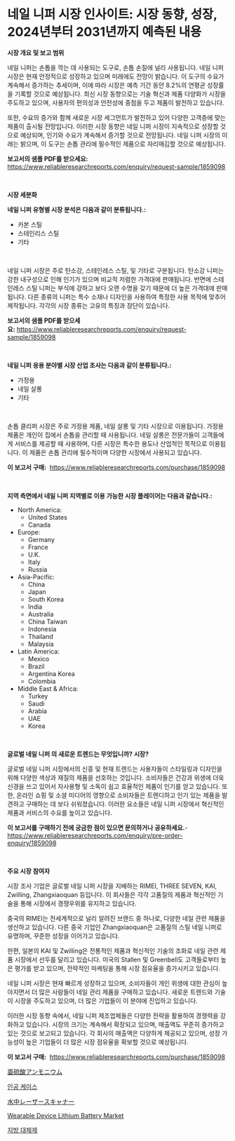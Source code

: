 <p><h1>네일 니퍼 시장 인사이트: 시장 동향, 성장, 2024년부터 2031년까지 예측된 내용</h1></p><p><strong>시장 개요 및 보고 범위</strong></p>
<p><p>네일 니퍼는 손톱을 깍는 데 사용되는 도구로, 손톱 손질에 널리 사용됩니다. 네일 니퍼 시장은 현재 안정적으로 성장하고 있으며 미래에도 전망이 밝습니다. 이 도구의 수요가 계속해서 증가하는 추세이며, 이에 따라 시장은 예측 기간 동안 8.2%의 연평균 성장률을 기록할 것으로 예상됩니다. 최신 시장 동향으로는 기술 혁신과 제품 다양화가 시장을 주도하고 있으며, 사용자의 편의성과 안전성에 중점을 두고 제품이 발전하고 있습니다.</p><p>또한, 수요의 증가와 함께 새로운 시장 세그먼트가 발전하고 있어 다양한 고객층에 맞는 제품이 출시될 전망입니다. 이러한 시장 동향은 네일 니퍼 시장이 지속적으로 성장할 것으로 예상되며, 인기와 수요가 계속해서 증가할 것으로 전망됩니다. 네일 니퍼 시장의 미래는 밝으며, 이 도구는 손톱 관리에 필수적인 제품으로 자리매김할 것으로 예상됩니다.</p></p>
<p><strong>보고서의 샘플 PDF를 받으세요:</strong> <a href="https://www.reliableresearchreports.com/enquiry/request-sample/1859098">https://www.reliableresearchreports.com/enquiry/request-sample/1859098</a></p>
<p>&nbsp;</p>
<p><strong>시장 세분화</strong></p>
<p><strong>네일 니퍼 유형별 시장 분석은 다음과 같이 분류됩니다.:</strong></p>
<p><ul><li>카본 스틸</li><li>스테인리스 스틸</li><li>기타</li></ul></p>
<p>&nbsp;</p>
<p><p>네일 니퍼 시장은 주로 탄소강, 스테인레스 스틸, 및 기타로 구분됩니다. 탄소강 니퍼는 강한 내구성으로 인해 인기가 있으며 비교적 저렴한 가격대에 판매됩니다. 반면에 스테인레스 스틸 니퍼는 부식에 강하고 보다 오랜 수명을 갖기 때문에 더 높은 가격대에 판매됩니다. 다른 종류의 니퍼는 특수 소재나 디자인을 사용하여 특정한 사용 목적에 맞추어 제작됩니다. 각각의 시장 종류는 고유의 특징과 장단이 있습니다.</p></p>
<p><strong>보고서의 샘플 PDF를 받으세요:</strong>&nbsp;<a href="https://www.reliableresearchreports.com/enquiry/request-sample/1859098">https://www.reliableresearchreports.com/enquiry/request-sample/1859098</a></p>
<p>&nbsp;</p>
<p><strong> 네일 니퍼 응용 분야별 시장 산업 조사는 다음과 같이 분류됩니다.:</strong></p>
<p><ul><li>가정용</li><li>네일 살롱</li><li>기타</li></ul></p>
<p>&nbsp;</p>
<p><p>손톱 클리퍼 시장은 주로 가정용 제품, 네일 살롱 및 기타 시장으로 이용됩니다. 가정용 제품은 개인이 집에서 손톱을 관리할 때 사용됩니다. 네일 살롱은 전문가들이 고객들에게 서비스를 제공할 때 사용하며, 다른 시장은 특수한 용도나 산업적인 목적으로 이용됩니다. 이 제품은 손톱 관리에 필수적이며 다양한 시장에서 사용되고 있습니다.</p></p>
<p><strong>이 보고서 구매:</strong>&nbsp; <a href="https://www.reliableresearchreports.com/purchase/1859098">https://www.reliableresearchreports.com/purchase/1859098</a></p>
<p>&nbsp;</p>
<p><strong>지역 측면에서 네일 니퍼 지역별로 이용 가능한 시장 플레이어는 다음과 같습니다.:</strong></p>
<p><ul>
    <li>
        North America:
        <ul>
            <li>United States</li>
            <li>Canada</li>
        </ul>
    </li>
    <li>
        Europe:
        <ul>
            <li>Germany</li>
            <li>France</li>
            <li>U.K.</li>
            <li>Italy</li>
            <li>Russia</li>
        </ul>
    </li>
    <li>
        Asia-Pacific:
        <ul>
            <li>China</li>
            <li>Japan</li>
            <li>South Korea</li>
            <li>India</li>
            <li>Australia</li>
            <li>China Taiwan</li>
            <li>Indonesia</li>
            <li>Thailand</li>
            <li>Malaysia</li>
        </ul>
    </li>
    <li>
        Latin America:
        <ul>
            <li>Mexico</li>
            <li>Brazil</li>
            <li>Argentina Korea</li>
            <li>Colombia</li>
        </ul>
    </li>
    <li>
        Middle East & Africa:
        <ul>
            <li>Turkey</li>
            <li>Saudi</li>
            <li>Arabia</li>
            <li>UAE</li>
            <li>Korea</li>
        </ul>
    </li>
    </ul></p>
<p>&nbsp;</p>
<p><strong>글로벌 네일 니퍼 의 새로운 트렌드는 무엇입니까? 시장?</strong></p>
<p><p>글로벌 네일 니퍼 시장에서의 신흥 및 현재 트렌드는 사용자들이 스타일링과 디자인을 위해 다양한 색상과 재질의 제품을 선호하는 것입니다. 소비자들은 건강과 위생에 더욱 신경을 쓰고 있어서 자사용형 및 소독이 쉽고 효율적인 제품이 인기를 얻고 있습니다. 또한, 온라인 쇼핑 및 소셜 미디어의 영향으로 소비자들은 트렌디하고 인기 있는 제품을 발견하고 구매하는 데 보다 쉬워졌습니다. 이러한 요소들은 네일 니퍼 시장에서 혁신적인 제품과 서비스의 수요를 높이고 있습니다.</p></p>
<p><strong>이 보고서를 구매하기 전에 궁금한 점이 있으면 문의하거나 공유하세요.</strong>- <a href="https://www.reliableresearchreports.com/enquiry/pre-order-enquiry/1859098">https://www.reliableresearchreports.com/enquiry/pre-order-enquiry/1859098</a></p>
<p>&nbsp;</p>
<p><strong>주요 시장 참여자</strong></p>
<p><p>시장 조사 기업은 글로벌 네일 니퍼 시장을 지배하는 RIMEI, THREE SEVEN, KAI, Zwilling, Zhangxiaoquan 등입니다. 이 회사들은 각각 고품질의 제품과 혁신적인 기술을 통해 시장에서 경쟁우위를 유지하고 있습니다.</p><p>중국의 RIMEI는 전세계적으로 널리 알려진 브랜드 중 하나로, 다양한 네일 관련 제품을 생산하고 있습니다. 다른 중국 기업인 Zhangxiaoquan은 고품질의 스틸 네일 니퍼로 유명하며, 꾸준한 성장을 이어가고 있습니다.</p><p>한편, 일본의 KAI 및 Zwilling은 전통적인 제품과 혁신적인 기술의 조화로 네일 관련 제품 시장에서 선두를 달리고 있습니다. 미국의 Stallen 및 Greenbell도 고객들로부터 높은 평가를 받고 있으며, 전략적인 마케팅을 통해 시장 점유율을 증가시키고 있습니다.</p><p>네일 니퍼 시장은 현재 빠르게 성장하고 있으며, 소비자들이 개인 위생에 대한 관심이 높아지면서 더 많은 사람들이 네일 관리 제품을 구매하고 있습니다. 새로운 트렌드와 기술이 시장을 주도하고 있으며, 더 많은 기업들이 이 분야에 진입하고 있습니다.</p><p>이러한 시장 동향 속에서, 네일 니퍼 제조업체들은 다양한 전략을 활용하여 경쟁력을 강화하고 있습니다. 시장의 크기는 계속해서 확장되고 있으며, 매출액도 꾸준히 증가하고 있는 것으로 보고되고 있습니다. 각 회사의 매출액은 다양하게 제공되고 있으며, 성장 가능성이 높은 기업들이 더 많은 시장 점유율을 확보할 것으로 예상됩니다.</p></p>
<p><strong>이 보고서 구매:</strong>&nbsp;&nbsp;<a href="https://www.reliableresearchreports.com/purchase/1859098">https://www.reliableresearchreports.com/purchase/1859098</a></p>
<p><p><a href="https://github.com/oafhukehf4709715/Market-Research-Report-List-1/blob/main/1753013192321.md">亜硫酸アンモニウム</a></p><p><a href="https://github.com/vseigx30c9a1j/Market-Research-Report-List-1/blob/main/8561735192137.md">인공 케이스</a></p><p><a href="https://medium.com/@edmondg3yrtreenfelder8956/%E6%B0%B4%E4%B8%AD%E3%83%AC%E3%83%BC%E3%82%B6%E3%83%BC%E3%82%B9%E3%82%AD%E3%83%A3%E3%83%8A%E3%83%BC%E5%B8%82%E5%A0%B4%E3%83%A1%E3%83%88%E3%83%AA%E3%82%AF%E3%82%B9%E3%81%AE%E3%83%87%E3%82%B3%E3%83%BC%E3%83%87%E3%82%A3%E3%83%B3%E3%82%B0-%E5%B8%82%E5%A0%B4%E3%82%B7%E3%82%A7%E3%82%A2-%E3%83%88%E3%83%AC%E3%83%B3%E3%83%89-%E6%88%90%E9%95%B7%E3%83%91%E3%82%BF%E3%83%BC%E3%83%B3-4f359d94bd68">水中レーザースキャナー</a></p><p><a href="https://issuu.com/reportprime-2/docs/wearable-device-lithium-battery-market-size-2030.p">Wearable Device Lithium Battery Market</a></p><p><a href="https://github.com/plelbej847484502/Market-Research-Report-List-1/blob/main/3063935192136.md">지방 대체제</a></p></p>
